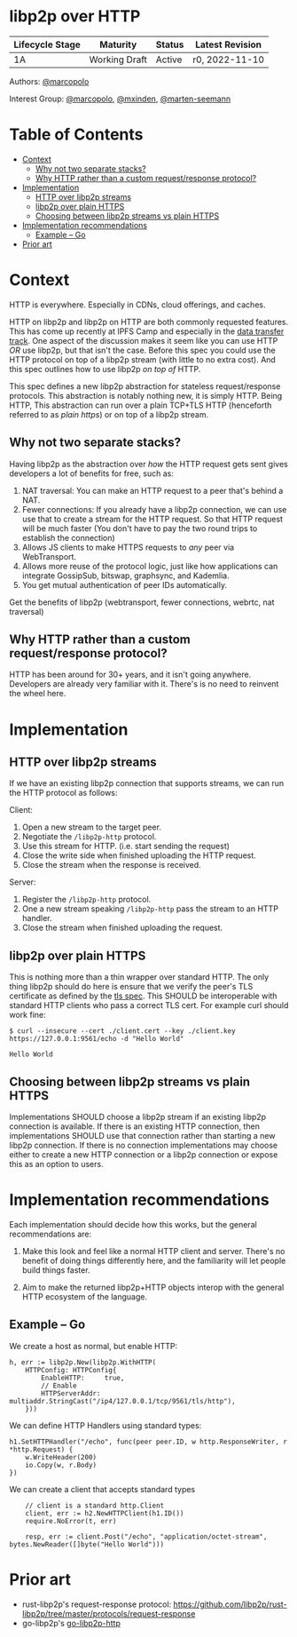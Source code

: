 # libp2p over HTTP <!-- omit in toc -->

| Lifecycle Stage | Maturity      | Status | Latest Revision |
| --------------- | ------------- | ------ | --------------- |
| 1A              | Working Draft | Active | r0, 2022-11-10  |

Authors: [@marcopolo]

Interest Group: [@marcopolo], [@mxinden], [@marten-seemann]

[@marcopolo]: https://github.com/mxinden
[@mxinden]: https://github.com/mxinden
[@marten-seemann]: https://github.com/marten-seemann

# Table of Contents <!-- omit in toc -->
- [Context](#context)
  - [Why not two separate stacks?](#why-not-two-separate-stacks)
  - [Why HTTP rather than a custom request/response protocol?](#why-http-rather-than-a-custom-requestresponse-protocol)
- [Implementation](#implementation)
  - [HTTP over libp2p streams](#http-over-libp2p-streams)
  - [libp2p over plain HTTPS](#libp2p-over-plain-https)
  - [Choosing between libp2p streams vs plain HTTPS](#choosing-between-libp2p-streams-vs-plain-https)
- [Implementation recommendations](#implementation-recommendations)
  - [Example – Go](#example--go)
- [Prior art](#prior-art)

# Context

HTTP is everywhere. Especially in CDNs, cloud offerings, and caches.

HTTP on libp2p and libp2p on HTTP are both commonly requested features. This has
come up recently at IPFS Camp and especially in the [data transfer track]. One
aspect of the discussion makes it seem like you can use HTTP _OR_ use libp2p,
but that isn't the case. Before this spec you could use the HTTP protocol on top
of a libp2p stream (with little to no extra cost). And this spec outlines how to use libp2p _on top of_ HTTP.

This spec defines a new libp2p abstraction for stateless request/response
protocols. This abstraction is notably nothing new, it is simply HTTP. Being
HTTP, This abstraction can run over a plain TCP+TLS HTTP (henceforth referred to
as _plain https_) or on top of a libp2p stream.

## Why not two separate stacks?

Having libp2p as the abstraction over _how_ the HTTP request gets sent gives developers a lot of benefits for free, such as:

1. NAT traversal: You can make an HTTP request to a peer that's behind a NAT.
1. Fewer connections: If you already have a libp2p connection, we can use use that to create a stream for the HTTP request. So that HTTP request will be much faster (You don't have to pay the two round trips to establish the connection)
1. Allows JS clients to make HTTPS requests to _any_ peer via WebTransport.
1. Allows more reuse of the protocol logic, just like how applications can integrate GossipSub, bitswap, graphsync, and Kademlia.
1. You get mutual authentication of peer IDs automatically.

Get the benefits of libp2p (webtransport, fewer connections, webrtc, nat traversal)

## Why HTTP rather than a custom request/response protocol?

HTTP has been around for 30+ years, and it isn't going anywhere. Developers are already very familiar with it. There's is no need to reinvent the wheel here.

# Implementation

## HTTP over libp2p streams

If we have an existing libp2p connection that supports streams, we can run the HTTP protocol as follows:

Client:
1. Open a new stream to the target peer.
1. Negotiate the `/libp2p-http` protocol.
1. Use this stream for HTTP. (i.e. start sending the request)
1. Close the write side when finished uploading the HTTP request.
1. Close the stream when the response is received.

Server:
1. Register the `/libp2p-http` protocol.
1. One a new stream speaking `/libp2p-http` pass the stream to an HTTP handler.
1. Close the stream when finished uploading the request.

## libp2p over plain HTTPS

This is nothing more than a thin wrapper over standard HTTP. The only thing
libp2p should do here is ensure that we verify the peer's TLS certificate as
defined by the [tls spec](../tls/tls.md). This SHOULD be interoperable with standard HTTP clients who pass a correct TLS cert. For example curl should work fine:

```
$ curl --insecure --cert ./client.cert --key ./client.key https://127.0.0.1:9561/echo -d "Hello World"

Hello World
```

## Choosing between libp2p streams vs plain HTTPS

Implementations SHOULD choose a libp2p stream if an existing libp2p connection
is available. If there is an existing HTTP connection, then implementations
SHOULD use that connection rather than starting a new libp2p connection. If
there is no connection implementations may choose either to create a new HTTP
connection or a libp2p connection or expose this as an option to users.

# Implementation recommendations

Each implementation should decide how this works, but the general recommendations are:

1. Make this look and feel like a normal HTTP client and server. There's no
benefit of doing things differently here, and the familiarity will let people
build things faster.

1. Aim to make the returned libp2p+HTTP objects interop with the general HTTP ecosystem of the language.

## Example – Go

We create a host as normal, but enable HTTP:
```
h, err := libp2p.New(libp2p.WithHTTP(
    HTTPConfig: HTTPConfig{
        EnableHTTP:     true,
        // Enable
        HTTPServerAddr: multiaddr.StringCast("/ip4/127.0.0.1/tcp/9561/tls/http"),
    }))
```

We can define HTTP Handlers using standard types:
```
h1.SetHTTPHandler("/echo", func(peer peer.ID, w http.ResponseWriter, r *http.Request) {
    w.WriteHeader(200)
    io.Copy(w, r.Body)
})
```

We can create a client that accepts standard types
```
    // client is a standard http.Client
	client, err := h2.NewHTTPClient(h1.ID())
	require.NoError(t, err)

	resp, err := client.Post("/echo", "application/octet-stream", bytes.NewReader([]byte("Hello World")))
```

# Prior art

- rust-libp2p's request-response protocol: https://github.com/libp2p/rust-libp2p/tree/master/protocols/request-response
- go-libp2p's [go-libp2p-http]

[data transfer track]: (https://youtube.com/watch?v=VRn_U8ytvok&feature=share&si=EMSIkaIECMiOmarE6JChQQ)
[rust-libp2p request-response protocol]: (https://github.com/libp2p/rust-libp2p/tree/master/protocols/request-response)
[go-libp2p-http]: (https://github.com/libp2p/go-libp2p-http)